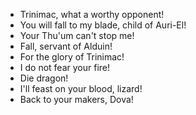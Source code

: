 - Trinimac, what a worthy opponent!
- You will fall to my blade, child of Auri-El!
- Your Thu'um can't stop me!
- Fall, servant of Alduin!
- For the glory of Trinimac!
- I do not fear your fire!
- Die dragon!
- I'll feast on your blood, lizard!
- Back to your makers, Dova!
